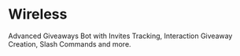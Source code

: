 # Wireless
Advanced Giveaways Bot with Invites Tracking, Interaction Giveaway Creation, Slash Commands and more.
